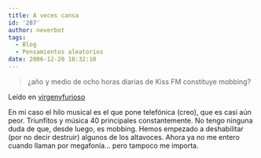 ```yaml
---
title: A veces cansa
id: '287'
author: neverbot
tags:
  - Blog
  - Pensamientos aleatorios
date: 2006-12-20 18:32:10
---
```


> ¿año y medio de ocho horas diarias de Kiss FM constituye mobbing?

Leído en [virgenyfurioso](http://virgenyfurioso.blogspot.com/index.html#108628043710225459)

En mi caso el hilo musical es el que pone telefónica (creo), que es casi aún peor. Triunfitos y música 40 principales constantemente. No tengo ninguna duda de que, desde luego, es mobbing. Hemos empezado a deshabilitar (por no decir destruir) algunos de los altavoces. Ahora ya no me entero cuando llaman por megafonía... pero tampoco me importa.